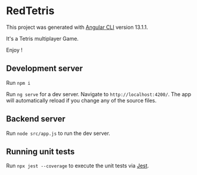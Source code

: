 # RedTetris

This project was generated with [Angular CLI](https://github.com/angular/angular-cli) version 13.1.1.

It's a Tetris multiplayer Game. 

Enjoy ! 

## Development server

Run `npm i`

Run `ng serve` for a dev server. Navigate to `http://localhost:4200/`. The app will automatically reload if you change any of the source files.

## Backend server 
Run `node src/app.js` to run the dev server.



## Running unit tests

Run `npx jest --coverage` to execute the unit tests via [Jest](https://jestjs.io/fr/).

